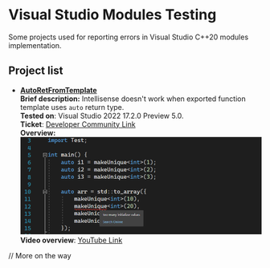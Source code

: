 # Visual Studio Modules Testing

Some projects used for reporting errors in Visual Studio C++20 modules implementation.

## Project list

- [**AutoRetFromTemplate**](AutoRetFromTemplate)  
**Brief description:** Intellisense doesn't work when exported function template uses `auto` return type.  
**Tested on**: Visual Studio 2022 17.2.0 Preview 5.0.  
**Ticket**: [Developer Community Link](https://developercommunity.visualstudio.com/t/C20-Modules---IntelliSense-breaks-when/10024161)  
**Overview:**  
![Auto doesn't work](Res/AutoRetFromTemplate.png)  
**Video overview**: [YouTube Link](https://www.youtube.com/watch?v=BM4sMa4U07Y)

// More on the way
